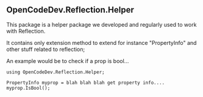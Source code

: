 ﻿## OpenCodeDev.Reflection.Helper
This package is a helper package we developed and regularly used to work with Reflection.

It contains only extension method to extend for instance "PropertyInfo" and other stuff related to reflection;

An example would be to check if a prop is bool...

```
using OpenCodeDev.Reflection.Helper;

PropertyInfo myprop = blah blah blah get property info....
myprop.IsBool();

```